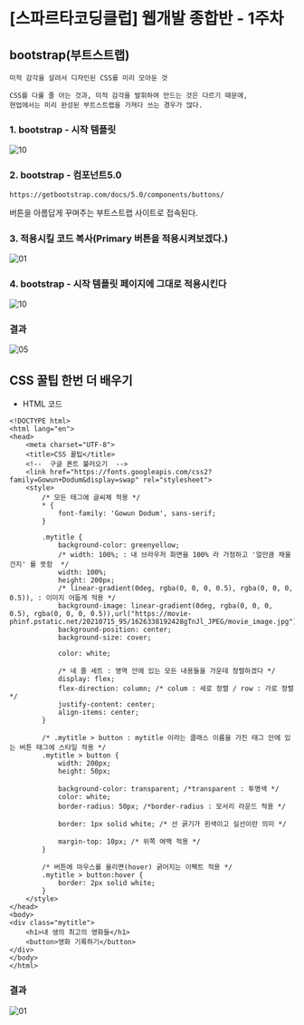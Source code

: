 # [스파르타코딩클럽] 웹개발 종합반 - 1주차
## bootstrap(부트스트랩)
```
미적 감각을 살려서 디자인된 CSS를 미리 모아둔 것

CSS를 다룰 줄 아는 것과, 미적 감각을 발휘하여 만드는 것은 다르기 때문에, 
현업에서는 미리 완성된 부트스트랩을 가져다 쓰는 경우가 많다.
```

### 1. bootstrap - 시작 템플릿

![10](https://user-images.githubusercontent.com/108924832/197774025-4b8b9875-da12-4a25-b2ba-77e1e405d65a.PNG)

### 2. bootstrap - 컴포넌트5.0
```
https://getbootstrap.com/docs/5.0/components/buttons/
```

버튼을 아름답게 꾸며주는 부트스트랩 사이트로 접속된다.

### 3. 적용시킬 코드 복사(Primary 버튼을 적용시켜보겠다.)

![01](https://user-images.githubusercontent.com/108924832/197773467-89c88000-796e-4687-8676-dfc4f98097f3.PNG)


### 4. bootstrap - 시작 템플릿 페이지에 그대로 적용시킨다

![10](https://user-images.githubusercontent.com/108924832/197773721-dbf0117c-98ef-48cc-bf61-db290cbe43e2.PNG)


### 결과

![05](https://user-images.githubusercontent.com/108924832/197773366-1560c06c-e764-4c0e-acb9-c138addbb6d0.PNG)

## CSS 꿀팁 한번 더 배우기
- HTML 코드
```
<!DOCTYPE html>
<html lang="en">
<head>
    <meta charset="UTF-8">
    <title>CSS 꿀팁</title>
    <!--  구글 폰트 불러오기  -->
    <link href="https://fonts.googleapis.com/css2?family=Gowun+Dodum&display=swap" rel="stylesheet">
    <style>
        /* 모든 태그에 글씨체 적용 */
        * {
            font-family: 'Gowun Dodum', sans-serif;
        }

        .mytitle {
            background-color: greenyellow;
            /* width: 100%; : 내 브라우저 화면을 100% 라 가정하고 '얼만큼 채울건지' 를 뜻함  */
            width: 100%;
            height: 200px;
            /* linear-gradient(0deg, rgba(0, 0, 0, 0.5), rgba(0, 0, 0, 0.5)), : 이미지 어둡게 적용 */
            background-image: linear-gradient(0deg, rgba(0, 0, 0, 0.5), rgba(0, 0, 0, 0.5)),url("https://movie-phinf.pstatic.net/20210715_95/1626338192428gTnJl_JPEG/movie_image.jpg");
            background-position: center;
            background-size: cover;

            color: white;

            /* 네 줄 세트 : 영역 안에 있는 모든 내용들을 가운데 정렬하겠다 */
            display: flex;
            flex-direction: column; /* colum : 세로 정렬 / row : 가로 정렬  */
            justify-content: center;
            align-items: center;
        }

        /* .mytitle > button : mytitle 이라는 클래스 이름을 가진 태그 안에 있는 버튼 태그에 스타일 적용 */
        .mytitle > button {
            width: 200px;
            height: 50px;

            background-color: transparent; /*transparent : 투명색 */
            color: white;
            border-radius: 50px; /*border-radius : 모서리 라운드 적용 */

            border: 1px solid white; /* 선 굵기가 흰색이고 실선이란 의미 */

            margin-top: 10px; /* 위쪽 여백 적용 */
        }

        /* 버튼에 마우스를 올리면(hover) 굵어지는 이펙트 적용 */
        .mytitle > button:hover {
            border: 2px solid white;
        }
    </style>
</head>
<body>
<div class="mytitle">
    <h1>내 생의 최고의 영화들</h1>
    <button>영화 기록하기</button>
</div>
</body>
</html>
```

### 결과

![01](https://user-images.githubusercontent.com/108924832/197779224-2a724e87-8975-42ef-a154-0a6ccc5fb273.PNG)